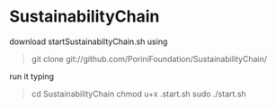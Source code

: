 # SustainabilityChain

download startSustainabiltyChain.sh using

> git clone git://github.com/PoriniFoundation/SustainabilityChain/

run it typing
>cd SustainabilityChain 
>chmod u+x .start.sh
>sudo ./start.sh
